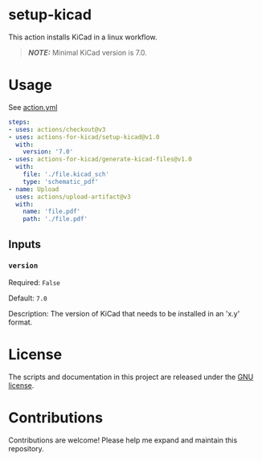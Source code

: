 # setup-kicad
This action installs KiCad in a linux workflow.

> **_NOTE:_** Minimal KiCad version is 7.0.

# Usage
See [action.yml](action.yml)
```yaml
steps:
- uses: actions/checkout@v3
- uses: actions-for-kicad/setup-kicad@v1.0
  with:
    version: '7.0'
- uses: actions-for-kicad/generate-kicad-files@v1.0
  with:
    file: './file.kicad_sch'
    type: 'schematic_pdf'
- name: Upload 
  uses: actions/upload-artifact@v3
  with:
    name: 'file.pdf'
    path: './file.pdf'
```

## Inputs
### `version`

Required: `False`

Default: `7.0`

Description: The version of KiCad that needs to be installed in an 'x.y' format.

# License
The scripts and documentation in this project are released under the [GNU license](LICENSE).

# Contributions
Contributions are welcome! Please help me expand and maintain this repository.